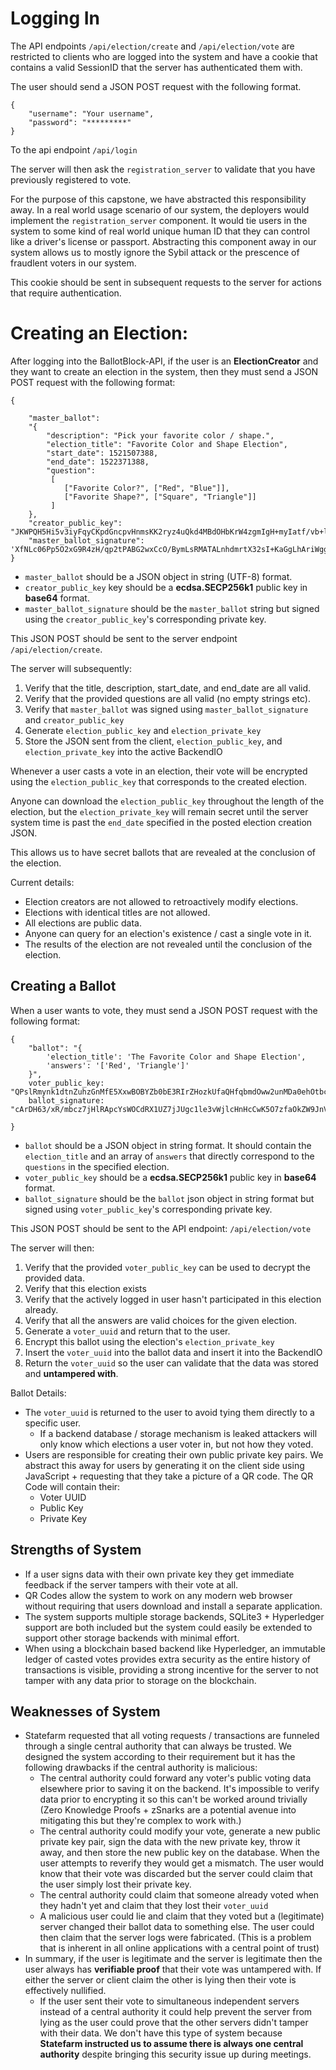 # Logging In
The API endpoints ``/api/election/create`` and ``/api/election/vote`` are restricted to clients who are logged into the system and have a cookie that contains a valid SessionID
that the server has authenticated them with.

The user should send a JSON POST request with the following format.
```
{
    "username": "Your username",
    "password": "*********"
}
```

To the api endpoint ``/api/login``

The server will then ask the ``registration_server`` to validate that you have previously registered to vote.

For the purpose of this capstone, we have abstracted this responsibility away. In a real world usage scenario of our system, the deployers would implement the ``registration_server`` component. It would tie users in the system to some kind of real world unique human ID that they can control like a driver's license or passport. Abstracting this component away in our system allows us to mostly ignore the Sybil attack or the prescence of fraudlent voters in our system.

This cookie should be sent in subsequent requests to the server for actions that require authentication.

# Creating an Election:
After logging into the BallotBlock-API, if the user is an **ElectionCreator** and
they want to create an election in the system, then they must send a JSON POST
request with the following format:

```
{

    "master_ballot":
    "{
        "description": "Pick your favorite color / shape.",
        "election_title": "Favorite Color and Shape Election",
        "start_date": 1521507388,
        "end_date": 1522371388,
        "question":
         [
            ["Favorite Color?", ["Red", "Blue"]],
            ["Favorite Shape?", ["Square", "Triangle"]]
         ]
    },
    "creator_public_key": "JKWPQH5Hi5v3iyFqyCKpdGncpvHnmsKK2ryz4uQkd4MBdOHbKrW4zgmIgH+myIatf/vb+l5eb0f79BGbMBc1jg==",
    "master_ballot_signature": 'XfNLc06Pp5O2xG9R4zH/qp2tPABG2wxCcO/BymLsRMATALnhdmrtX32sI+KaGgLhAriWgg2dm5wpeuk2bkmg8w=='
}
```

* ``master_ballot`` should be a JSON object in string (UTF-8) format.
* ``creator_public_key`` key should be a **ecdsa.SECP256k1** public key in **base64** format.
* ``master_ballot_signature`` should be the ``master_ballot`` string but signed using the ``creator_public_key``'s corresponding private key.

This JSON POST should be sent to the server endpoint ```/api/election/create```.

The server will subsequently:

1. Verify that the title, description, start_date, and end_date are all valid.
2. Verify that the provided questions are all valid (no empty strings etc).
3. Verify that ``master_ballot`` was signed using ``master_ballot_signature`` and ``creator_public_key``
4. Generate ``election_public_key`` and ``election_private_key``
5. Store the JSON sent from the client, ``election_public_key``, and ``election_private_key`` into the active BackendIO

Whenever a user casts a vote in an election, their vote will be encrypted using the ``election_public_key`` that corresponds to the created election.

Anyone can download the ``election_public_key`` throughout the length of the election, but the ``election_private_key`` will remain secret until the server system time is past the ``end_date`` specified in the posted election creation JSON.

This allows us to have secret ballots that are revealed at the conclusion of the
election.

Current details:
* Election creators are not allowed to retroactively modify elections.
* Elections with identical titles are not allowed.
* All elections are public data.
* Anyone can query for an election's existence / cast a single vote in it.
* The results of the election are not revealed until the conclusion of the election.

## Creating a Ballot
When a user wants to vote, they must send a JSON POST request with the following format:

```
{
    "ballot": "{
        'election_title': 'The Favorite Color and Shape Election',
        'answers': '['Red', 'Triangle']'
    }",
    voter_public_key: "QPslRmynk1dtnZuhzGnMfE5XxwBOBYZb0bE3RIrZHozkUfaQHfqbmdOww2unMDa0ehOtbcmZ1dh000ODdwxDZA=="
    ballot_signature: "cArDH63/xR/mbcz7jHlRApcYsWOCdRX1UZ7jJUgc1le3vWjlcHnHcCwK5O7zfaOkZW9JnVcsW+1o+PvzDx6zeg=="

}
```

* ``ballot`` should be a JSON object in string format. It should contain the ``election_title`` and an array of ``answers`` that directly correspond to the ``questions`` in the specified election.
* ``voter_public_key`` should be a **ecdsa.SECP256k1** public key in **base64** format.
* ``ballot_signature`` should be the ``ballot`` json object in string format but signed using ``voter_public_key``'s corresponding private key.

This JSON POST should be sent to the API endpoint: ```/api/election/vote```

The server will then:
1. Verify that the provided ``voter_public_key`` can be used to decrypt the provided data.
2. Verify that this election exists
3. Verify that the actively logged in user hasn't participated in this election already.
4. Verify that all the answers are valid choices for the given election.
5. Generate a ``voter_uuid`` and return that to the user.
6. Encrypt this ballot using the election's ``election_private_key``
7. Insert the ``voter_uuid`` into the ballot data and insert it into the BackendIO
8. Return the ``voter_uuid`` so the user can validate that the data was stored and **untampered with**.

Ballot Details:
* The ``voter_uuid`` is returned to the user to avoid tying them directly to a specific user.
    * If a backend database / storage mechanism is leaked attackers will only know which elections a user voter in, but not how they voted.
* Users are responsible for creating their own public private key pairs. We abstract this away for users by generating it on the client side using JavaScript + requesting that they take a picture of a QR code. The QR Code will contain their:
    * Voter UUID
    * Public Key
    * Private Key

## Strengths of System
* If a user signs data with their own private key they get immediate feedback if the server tampers with their vote at all.
* QR Codes allow the system to work on any modern web browser without requiring that users download and install a separate application.
* The system supports multiple storage backends, SQLite3 + Hyperledger support are both included but the system could easily be extended to support other storage backends with minimal effort.
* When using a blockchain based backend like Hyperledger, an immutable ledger of casted votes provides extra security as the entire history of transactions is visible, providing a strong incentive for the server to not tamper with any data prior to storage on the blockchain.

## Weaknesses of System
* Statefarm requested that all voting requests / transactions are funneled through a single central authority that can always be trusted. We designed the system according to their requirement but it has the following drawbacks if the central authority is malicious:
    * The central authority could forward any voter's public voting data elsewhere prior
    to saving it on the backend. It's impossible to verify data prior to encrypting it so this
    can't be worked around trivially (Zero Knowledge Proofs + zSnarks are a potential avenue into mitigating this but they're complex to work with.)
    * The central authority could modify your vote, generate a new public private key pair, sign the data with the new private key, throw it away, and then store the new public key on the database. When the user attempts to reverify they would get a mismatch. The user would know that their vote was discarded but the server could claim that the user simply lost their private key.
    * The central authority could claim that someone already voted when they hadn't yet and claim that they lost their ``voter_uuid``
    * A malicious user could lie and claim that they voted but a (legitimate) server changed their ballot data to something else. The user could then claim that the server logs were fabricated. (This is a problem that is inherent in all online applications with a central point of trust)
* In summary, if the user is legitimate and the server is legitimate then the user always has **verifiable proof** that their vote was untampered with. If either the server or client claim the other is lying then their vote is effectively nullified.
    * If the user sent their vote to simultaneous independent servers instead of a central authority it could help prevent the server from lying as the user could prove that the other servers didn't tamper with their data. We don't have this type of system because **Statefarm instructed us to assume there is always one central authority** despite bringing this security issue up during meetings.
